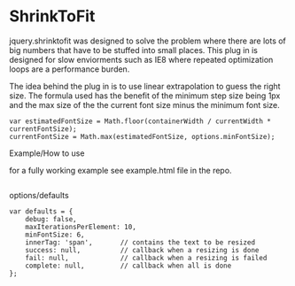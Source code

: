 ShrinkToFit
===========

jquery.shrinktofit was designed to solve the problem where there are lots of big numbers that have to be stuffed into small places. This plug in is designed for slow enviorments such as IE8 where repeated optimization loops are a performance burden.  

The idea behind the plug in is to use linear extrapolation to guess the right size.  The formula used has the benefit of the minimum step size being 1px and the max size of the the current font size minus the minimum font size.
```
var estimatedFontSize = Math.floor(containerWidth / currentWidth * currentFontSize);
currentFontSize = Math.max(estimatedFontSize, options.minFontSize);
```

Example/How to use

for a fully working example see example.html file in the repo.
```

```


options/defaults
```
var defaults = {
    debug: false,
    maxIterationsPerElement: 10,
    minFontSize: 6,
    innerTag: 'span',       // contains the text to be resized
    success: null,          // callback when a resizing is done
    fail: null,             // callback when a resizing is failed
    complete: null,         // callback when all is done
};
```

 

